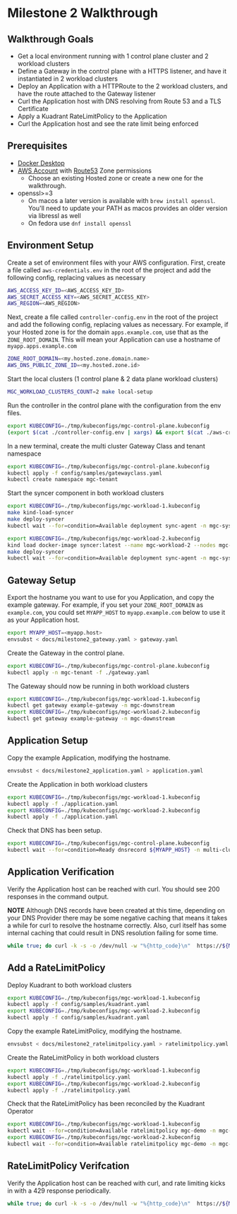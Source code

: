 # Milestone 2 Walkthrough

## Walkthrough Goals

* Get a local environment running with 1 control plane cluster and 2 workload clusters
* Define a Gateway in the control plane with a HTTPS listener, and have it instantiated in 2 workload clusters
* Deploy an Application with a HTTPRoute to the 2 workload clusters, and have the route attached to the Gateway listener
* Curl the Application host with DNS resolving from Route 53 and a TLS Certificate
* Apply a Kuadrant RateLimitPolicy to the Application
* Curl the Application host and see the rate limit being enforced

## Prerequisites

* [Docker Desktop](https://www.docker.com/products/docker-desktop/)
* [AWS Account](https://aws.amazon.com/) with [Route53](https://docs.aws.amazon.com/Route53/latest/DeveloperGuide/Welcome.html) Zone permissions
    * Choose an existing Hosted zone or create a new one for the walkthrough.
* openssl>=3
    * On macos a later version is available with `brew install openssl`. You'll need to update your PATH as macos provides an older version via libressl as well
    * On fedora use `dnf install openssl`

## Environment Setup

Create a set of environment files with your AWS configuration.
First, create a file called `aws-credentials.env` in the root of the project and add the following config, replacing values as necessary

```bash
AWS_ACCESS_KEY_ID=<AWS_ACCESS_KEY_ID>
AWS_SECRET_ACCESS_KEY=<AWS_SECRET_ACCESS_KEY>
AWS_REGION=<AWS_REGION>
```

Next, create a file called `controller-config.env` in the root of the project and add the following config, replacing values as necessary. For example, if your Hosted zone is for the domain `apps.example.com`, use that as the `ZONE_ROOT_DOMAIN`. This will mean your Application can use a hostname of `myapp.apps.example.com`

```bash
ZONE_ROOT_DOMAIN=<my.hosted.zone.domain.name>
AWS_DNS_PUBLIC_ZONE_ID=<my.hosted.zone.id>
```

Start the local clusters (1 control plane & 2 data plane workload clusters)

```bash
MGC_WORKLOAD_CLUSTERS_COUNT=2 make local-setup
```

Run the controller in the control plane with the configuration from the env files.

```bash
export KUBECONFIG=./tmp/kubeconfigs/mgc-control-plane.kubeconfig
(export $(cat ./controller-config.env | xargs) && export $(cat ./aws-credentials.env | xargs) && make build-controller install run-controller)
```

In a new terminal, create the multi cluster Gateway Class and tenant namespace

```bash
export KUBECONFIG=./tmp/kubeconfigs/mgc-control-plane.kubeconfig
kubectl apply -f config/samples/gatewayclass.yaml
kubectl create namespace mgc-tenant
```

Start the syncer component in both workload clusters

```bash
export KUBECONFIG=./tmp/kubeconfigs/mgc-workload-1.kubeconfig
make kind-load-syncer
make deploy-syncer
kubectl wait --for=condition=Available deployment sync-agent -n mgc-system

export KUBECONFIG=./tmp/kubeconfigs/mgc-workload-2.kubeconfig
kind load docker-image syncer:latest --name mgc-workload-2 --nodes mgc-workload-2-control-plane
make deploy-syncer
kubectl wait --for=condition=Available deployment sync-agent -n mgc-system
```

## Gateway Setup

Export the hostname you want to use for you Application, and copy the example gateway.
For example, if you set your `ZONE_ROOT_DOMAIN` as `example.com`, you could set `MYAPP_HOST` to `myapp.example.com` below to use it as your Application host.

```bash
export MYAPP_HOST=<myapp.host>
envsubst < docs/milestone2_gateway.yaml > gateway.yaml
```

Create the Gateway in the control plane.

```bash
export KUBECONFIG=./tmp/kubeconfigs/mgc-control-plane.kubeconfig
kubectl apply -n mgc-tenant -f ./gateway.yaml
```

The Gateway should now be running in both workload clusters

```bash
export KUBECONFIG=./tmp/kubeconfigs/mgc-workload-1.kubeconfig
kubectl get gateway example-gateway -n mgc-downstream
export KUBECONFIG=./tmp/kubeconfigs/mgc-workload-2.kubeconfig
kubectl get gateway example-gateway -n mgc-downstream
```

## Application Setup

Copy the example Application, modifying the hostname.

```bash
envsubst < docs/milestone2_application.yaml > application.yaml
```

Create the Application in both workload clusters

```bash
export KUBECONFIG=./tmp/kubeconfigs/mgc-workload-1.kubeconfig
kubectl apply -f ./application.yaml
export KUBECONFIG=./tmp/kubeconfigs/mgc-workload-2.kubeconfig
kubectl apply -f ./application.yaml
```

Check that DNS has been setup.

```bash
export KUBECONFIG=./tmp/kubeconfigs/mgc-control-plane.kubeconfig
kubectl wait --for=condition=Ready dnsrecord ${MYAPP_HOST} -n multi-cluster-gateways
```

## Application Verification

Verify the Application host can be reached with curl. You should see 200 responses in the command output.

**NOTE** Although DNS records have been created at this time, depending on your DNS Provider there may be some negative caching that means it takes a while for curl to resolve the hostname correctly. Also, curl itself has some internal caching that could result in DNS resolution failing for some time.

```bash
while true; do curl -k -s -o /dev/null -w "%{http_code}\n"  https://${MYAPP_HOST} && sleep 2; done
```

## Add a RateLimitPolicy

Deploy Kuadrant to both workload clusters

```bash
export KUBECONFIG=./tmp/kubeconfigs/mgc-workload-1.kubeconfig
kubectl apply -f config/samples/kuadrant.yaml
export KUBECONFIG=./tmp/kubeconfigs/mgc-workload-2.kubeconfig
kubectl apply -f config/samples/kuadrant.yaml
```

Copy the example RateLimitPolicy, modifying the hostname.

```bash
envsubst < docs/milestone2_ratelimitpolicy.yaml > ratelimitpolicy.yaml
```

Create the RateLimitPolicy in both workload clusters

```bash
export KUBECONFIG=./tmp/kubeconfigs/mgc-workload-1.kubeconfig
kubectl apply -f ./ratelimitpolicy.yaml
export KUBECONFIG=./tmp/kubeconfigs/mgc-workload-2.kubeconfig
kubectl apply -f ./ratelimitpolicy.yaml
```

Check that the RateLimitPolicy has been reconciled by the Kuadrant Operator

```bash
export KUBECONFIG=./tmp/kubeconfigs/mgc-workload-1.kubeconfig
kubectl wait --for=condition=Available ratelimitpolicy mgc-demo -n mgc-demo
export KUBECONFIG=./tmp/kubeconfigs/mgc-workload-2.kubeconfig
kubectl wait --for=condition=Available ratelimitpolicy mgc-demo -n mgc-demo
```

## RateLimitPolicy Verifcation

Verify the Application host can be reached with curl, and rate limiting kicks in with a 429 response periodically.

```bash
while true; do curl -k -s -o /dev/null -w "%{http_code}\n"  https://${MYAPP_HOST} && sleep 2; done
```

